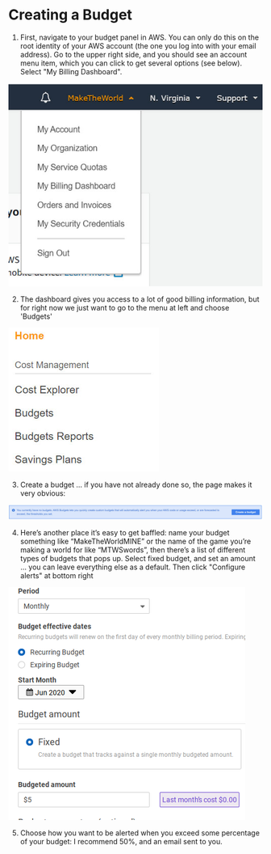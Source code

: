 Creating a Budget
=================

1. First, navigate to your budget panel in AWS.  You can only do this on the root identity of your AWS account (the one you log into with your email address).  Go to
the upper right side, and you should see an account menu item, which you can click to get several options (see below).  Select "My Billing Dashboard".

![Options menu](Step1.jpg)

2. The dashboard gives you access to a lot of good billing information, but for right now we just want to go to the menu at left and choose 'Budgets'

![Budgets](Step2.jpg)

3. Create a budget ... if you have not already done so, the page makes it very obvious:

![Create Budget](Step3.jpg)

4. Here’s another place it’s easy to get baffled: name your budget something like “MakeTheWorldMINE” or the name of the game you’re making a world for like “MTWSwords”, then there’s a list of different types of budgets that pops up.  Select fixed budget, and set an amount ... you can leave everything else as a default.  Then click "Configure alerts" at bottom right

![Select Amount](Step4.png)

5. Choose how you want to be alerted when you exceed some percentage of your budget:  I recommend 50%, and an email sent to you.
